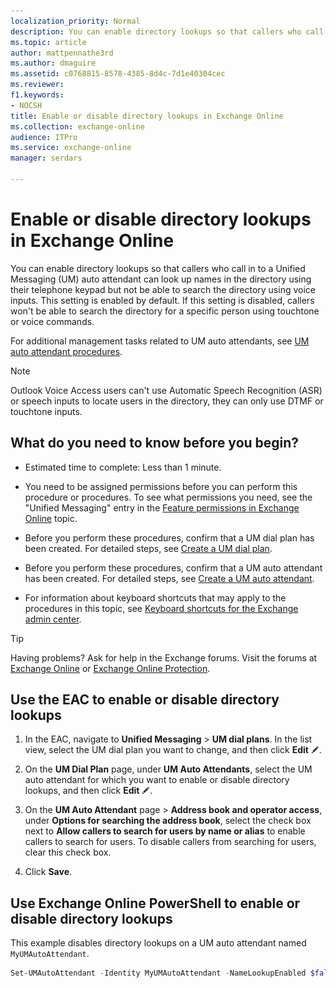 ```yaml
---
localization_priority: Normal
description: You can enable directory lookups so that callers who call in to a Unified Messaging (UM) auto attendant can look up names in the directory using their telephone keypad but not be able to search the directory using voice inputs. This setting is enabled by default. If this setting is disabled, callers won't be able to search the directory for a specific person using touchtone or voice commands.
ms.topic: article
author: mattpennathe3rd
ms.author: dmaguire
ms.assetid: c0768815-8578-4385-8d4c-7d1e40304cec
ms.reviewer: 
f1.keywords:
- NOCSH
title: Enable or disable directory lookups in Exchange Online
ms.collection: exchange-online
audience: ITPro
ms.service: exchange-online
manager: serdars

---
```


# Enable or disable directory lookups in Exchange Online

You can enable directory lookups so that callers who call in to a Unified Messaging (UM) auto attendant can look up names in the directory using their telephone keypad but not be able to search the directory using voice inputs. This setting is enabled by default. If this setting is disabled, callers won't be able to search the directory for a specific person using touchtone or voice commands.

For additional management tasks related to UM auto attendants, see [UM auto attendant procedures](um-auto-attendant-procedures.md).

> [!NOTE]
> Outlook Voice Access users can't use Automatic Speech Recognition (ASR) or speech inputs to locate users in the directory, they can only use DTMF or touchtone inputs.

## What do you need to know before you begin?

- Estimated time to complete: Less than 1 minute.

- You need to be assigned permissions before you can perform this procedure or procedures. To see what permissions you need, see the "Unified Messaging" entry in the [Feature permissions in Exchange Online](../../permissions-exo/feature-permissions.md) topic.

- Before you perform these procedures, confirm that a UM dial plan has been created. For detailed steps, see [Create a UM dial plan](../../voice-mail-unified-messaging/connect-voice-mail-system/create-um-dial-plan.md).

- Before you perform these procedures, confirm that a UM auto attendant has been created. For detailed steps, see [Create a UM auto attendant](create-a-um-auto-attendant.md).

- For information about keyboard shortcuts that may apply to the procedures in this topic, see [Keyboard shortcuts for the Exchange admin center](../../accessibility/keyboard-shortcuts-in-admin-center.md).

> [!TIP]
> Having problems? Ask for help in the Exchange forums. Visit the forums at [Exchange Online](https://go.microsoft.com/fwlink/p/?linkId=267542) or [Exchange Online Protection](https://go.microsoft.com/fwlink/p/?linkId=285351).

## Use the EAC to enable or disable directory lookups

1. In the EAC, navigate to **Unified Messaging** \> **UM dial plans**. In the list view, select the UM dial plan you want to change, and then click **Edit** ![Edit icon](../../media/ITPro_EAC_EditIcon.gif).

2. On the **UM Dial Plan** page, under **UM Auto Attendants**, select the UM auto attendant for which you want to enable or disable directory lookups, and then click **Edit** ![Edit icon](../../media/ITPro_EAC_EditIcon.gif).

3. On the **UM Auto Attendant** page \> **Address book and operator access**, under **Options for searching the address book**, select the check box next to **Allow callers to search for users by name or alias** to enable callers to search for users. To disable callers from searching for users, clear this check box.

4. Click **Save**.

## Use Exchange Online PowerShell to enable or disable directory lookups

This example disables directory lookups on a UM auto attendant named `MyUMAutoAttendant`.

```PowerShell
Set-UMAutoAttendant -Identity MyUMAutoAttendant -NameLookupEnabled $false
```
